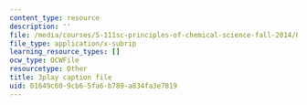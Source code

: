 ```yaml
---
content_type: resource
description: ''
file: /media/courses/5-111sc-principles-of-chemical-science-fall-2014/01649c609cb65fa6b789a834fa3e7819_f6Z99Gu6XEE.vtt
file_type: application/x-subrip
learning_resource_types: []
ocw_type: OCWFile
resourcetype: Other
title: 3play caption file
uid: 01649c60-9cb6-5fa6-b789-a834fa3e7819
---
```

